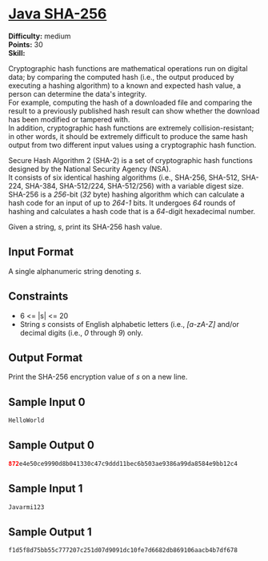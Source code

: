 # [Java SHA-256](https://www.hackerrank.com/challenges/sha-256/problem)

**Difficulty:** medium
</br>**Points:** 30
</br>**Skill:** 

Cryptographic hash functions are mathematical operations run on digital data; by comparing the computed hash (i.e., the output produced by executing a hashing algorithm) to a known and expected hash value, a person can determine the data's integrity.</br> 
For example, computing the hash of a downloaded file and comparing the result to a previously published hash result can show whether the download has been modified or tampered with. </br>
In addition, cryptographic hash functions are extremely collision-resistant; in other words, it should be extremely difficult to produce the same hash output from two different input values using a cryptographic hash function.

Secure Hash Algorithm 2 (SHA-2) is a set of cryptographic hash functions designed by the National Security Agency (NSA). </br>
It consists of six identical hashing algorithms (i.e., SHA-256, SHA-512, SHA-224, SHA-384, SHA-512/224, SHA-512/256) with a variable digest size.</br> 
SHA-256 is a _256_-bit (_32_ byte) hashing algorithm which can calculate a hash code for an input of up to _264-1_ bits. It undergoes _64_ rounds of hashing and calculates a hash code that is a _64_-digit hexadecimal number.

Given a string, _s_, print its SHA-256 hash value.

## Input Format

A single alphanumeric string denoting _s_.

## Constraints
- 6 <= |s| <= 20
- String _s_ consists of English alphabetic letters (i.e., _[a-zA-Z]_ and/or decimal digits (i.e., _0_ through _9_) only.

## Output Format

Print the SHA-256 encryption value of _s_ on a new line.

## Sample Input 0
````java
HelloWorld
````

## Sample Output 0
````java
872e4e50ce9990d8b041330c47c9ddd11bec6b503ae9386a99da8584e9bb12c4
````

## Sample Input 1
````java
Javarmi123
````

## Sample Output 1
````java
f1d5f8d75bb55c777207c251d07d9091dc10fe7d6682db869106aacb4b7df678
````

